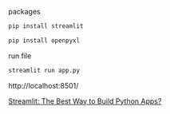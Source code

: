 packages 

```bash
pip install streamlit 
```

```bash
pip install openpyxl
```

run file

```bash
streamlit run app.py
```
http://localhost:8501/

[Streamlit: The Best Way to Build Python Apps?](https://www.youtube.com/watch?v=8W8NQFFbDcU)
